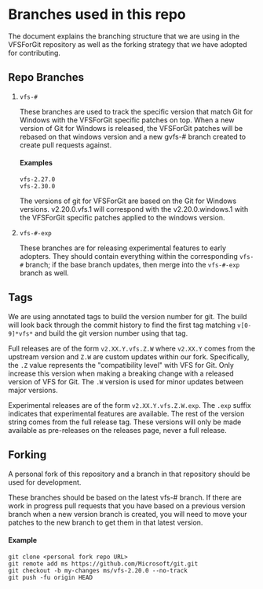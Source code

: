 Branches used in this repo
==========================

The document explains the branching structure that we are using in the VFSForGit repository as well as the forking strategy that we have adopted for contributing.

Repo Branches
-------------

1. `vfs-#`

    These branches are used to track the specific version that match Git for Windows with the VFSForGit specific patches on top.  When a new version of Git for Windows is released, the VFSForGit patches will be rebased on that windows version and a new gvfs-# branch created to create pull requests against.

    #### Examples

    ```
    vfs-2.27.0
    vfs-2.30.0
    ```

    The versions of git for VFSForGit are based on the Git for Windows versions.  v2.20.0.vfs.1 will correspond with the v2.20.0.windows.1 with the VFSForGit specific patches applied to the windows version.

2. `vfs-#-exp`

   These branches are for releasing experimental features to early adopters. They
   should contain everything within the corresponding `vfs-#` branch; if the base
   branch updates, then merge into the `vfs-#-exp` branch as well.

Tags
----

We are using annotated tags to build the version number for git.  The build will look back through the commit history to find the first tag matching `v[0-9]*vfs*` and build the git version number using that tag.

Full releases are of the form `v2.XX.Y.vfs.Z.W` where `v2.XX.Y` comes from the
upstream version and `Z.W` are custom updates within our fork. Specifically,
the `.Z` value represents the "compatibility level" with VFS for Git. Only
increase this version when making a breaking change with a released version
of VFS for Git. The `.W` version is used for minor updates between major
versions.

Experimental releases are of the form `v2.XX.Y.vfs.Z.W.exp`. The `.exp`
suffix indicates that experimental features are available. The rest of the
version string comes from the full release tag. These versions will only
be made available as pre-releases on the releases page, never a full release.

Forking
-------

A personal fork of this repository and a branch in that repository should be used for development.

These branches should be based on the latest vfs-# branch.  If there are work in progress pull requests that you have based on a previous version branch when a new version branch is created, you will need to move your patches to the new branch to get them in that latest version.

#### Example

```
git clone <personal fork repo URL>
git remote add ms https://github.com/Microsoft/git.git
git checkout -b my-changes ms/vfs-2.20.0 --no-track
git push -fu origin HEAD
```
